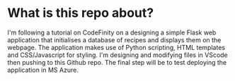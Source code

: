 # What is this repo about?
I'm following a tutorial on CodeFinity on a designing a simple Flask web application that initialises a database of recipes and displays them on the webpage. The application makes use of Python scripting, HTML templates and CSS/Javascript for styling. I'm designing and modifying files in VScode then pushing to this Github repo. The final step will be to test deploying the application in MS Azure.
